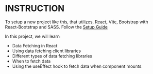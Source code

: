 # INSTRUCTION
To setup a new project like this, that utilizes, React, Vite, Bootstrap with React-Bootstrap and SASS. Follow the [Setup Guide](./SETUP.md)

In this project, we will learn
- Data Fetching in React 
- Using data fetching client libraries
- Different types of data fetching libraries
- When to fetch data
- Using the useEffect hook to fetch data when component mounts
